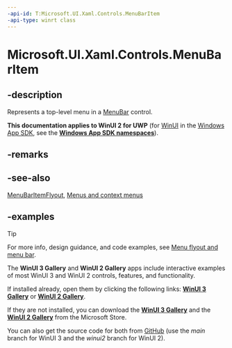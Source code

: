 ```yaml
---
-api-id: T:Microsoft.UI.Xaml.Controls.MenuBarItem
-api-type: winrt class
---
```

<!-- Class syntax.
public class MenuBarItem : Control, Control
-->

# Microsoft.UI.Xaml.Controls.MenuBarItem

## -description

Represents a top-level menu in a [MenuBar](menubar.md) control.

**This documentation applies to WinUI 2 for UWP** (for [WinUI](/windows/apps/winui/winui3/) in the [Windows App SDK](/windows/apps/windows-app-sdk/), see the **[Windows App SDK namespaces](/windows/windows-app-sdk/api/winrt/)**).

## -remarks

## -see-also

[MenuBarItemFlyout](menubaritemflyout.md), [Menus and context menus](/windows/apps/design/controls/menus)

## -examples

> [!TIP]
> For more info, design guidance, and code examples, see [Menu flyout and menu bar](/windows/apps/design/controls/menus).
>
> The **WinUI 3 Gallery** and **WinUI 2 Gallery** apps include interactive examples of most WinUI 3 and WinUI 2 controls, features, and functionality.
>
> If installed already, open them by clicking the following links: [**WinUI 3 Gallery**](winui3gallery:/item/MenuBar) or [**WinUI 2 Gallery**](winui2gallery:/item/MenuBar).
>
> If they are not installed, you can download the [**WinUI 3 Gallery**](https://www.microsoft.com/store/productId/9P3JFPWWDZRC) and the [**WinUI 2 Gallery**](https://www.microsoft.com/store/productId/9MSVH128X2ZT) from the Microsoft Store.
>
> You can also get the source code for both from [GitHub](https://github.com/Microsoft/WinUI-Gallery) (use the *main* branch for WinUI 3 and the *winui2* branch for WinUI 2).

